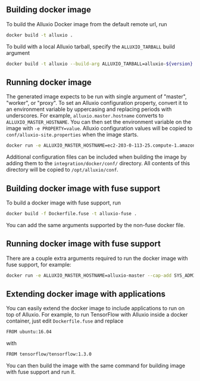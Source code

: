 ## Building docker image
To build the Alluxio Docker image from the default remote url, run

```bash
docker build -t alluxio .
```

To build with a local Alluxio tarball, specify the `ALLUXIO_TARBALL` build argument

```bash
docker build -t alluxio --build-arg ALLUXIO_TARBALL=alluxio-${version}.tar.gz .
```

## Running docker image
The generated image expects to be run with single argument of "master", "worker", or "proxy".
To set an Alluxio configuration property, convert it to an environment variable by uppercasing
and replacing periods with underscores. For example, `alluxio.master.hostname` converts to
`ALLUXIO_MASTER_HOSTNAME`. You can then set the environment variable on the image with
`-e PROPERTY=value`. Alluxio configuration values will be copied to `conf/alluxio-site.properties`
when the image starts.

```bash
docker run -e ALLUXIO_MASTER_HOSTNAME=ec2-203-0-113-25.compute-1.amazonaws.com alluxio [master|worker|proxy]
```

Additional configuration files can be included when building the image by adding them to the
`integration/docker/conf/` directory. All contents of this directory will be
copied to `/opt/alluxio/conf`.


## Building docker image with fuse support
To build a docker image with fuse support, run

```bash
docker build -f Dockerfile.fuse -t alluxio-fuse .
```

You can add the same arguments supported by the non-fuse docker file.


## Running docker image with fuse support
There are a couple extra arguments required to run the docker image with fuse support, for example:

```bash
docker run -e ALLUXIO_MASTER_HOSTNAME=alluxio-master --cap-add SYS_ADMIN --device /dev/fuse  alluxio-fuse [master|worker|proxy]
```

## Extending docker image with applications
You can easily extend the docker image to include applications to run on top of Alluxio. 
For example, to run TensorFlow with Alluxio inside a docker container, just edit `Dockerfile.fuse`
and replace 

```bash
FROM ubuntu:16.04
```

with

```bash
FROM tensorflow/tensorflow:1.3.0
```

You can then build the image with the same command for building image with fuse support and run it.
